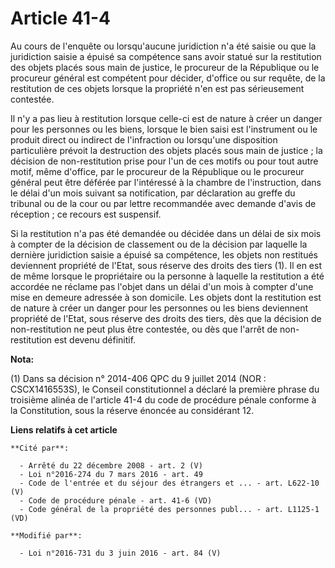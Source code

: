 # Article 41-4

Au cours de l'enquête ou lorsqu'aucune juridiction n'a été saisie ou que la juridiction saisie a épuisé sa compétence sans
avoir statué sur la restitution des objets placés sous main de justice, le procureur de la République ou le procureur général
est compétent pour décider, d'office ou sur requête, de la restitution de ces objets lorsque la propriété n'en est pas
sérieusement contestée.

Il n'y a pas lieu à restitution lorsque celle-ci est de nature à créer un danger pour les personnes ou les biens, lorsque le
bien saisi est l'instrument ou le produit direct ou indirect de l'infraction ou lorsqu'une disposition particulière prévoit
la destruction des objets placés sous main de justice ; la décision de non-restitution prise pour l'un de ces motifs ou pour
tout autre motif, même d'office, par le procureur de la République ou le procureur général peut être déférée par l'intéressé
à la chambre de l'instruction, dans le délai d'un mois suivant sa notification, par déclaration au greffe du tribunal ou de
la cour ou par lettre recommandée avec demande d'avis de réception ; ce recours est suspensif. 

Si la restitution n'a pas été demandée ou décidée dans un délai de six mois à compter de la décision de classement ou de la
décision par laquelle la dernière juridiction saisie a épuisé sa compétence, les objets non restitués deviennent propriété de
l'Etat, sous réserve des droits des tiers (1). Il en est de même lorsque le propriétaire ou la personne à laquelle la
restitution a été accordée ne réclame pas l'objet dans un délai d'un mois à compter d'une mise en demeure adressée à son
domicile. Les objets dont la restitution est de nature à créer un danger pour les personnes ou les biens deviennent propriété
de l'Etat, sous réserve des droits des tiers, dès que la décision de non-restitution ne peut plus être contestée, ou dès que
l'arrêt de non-restitution est devenu définitif.

**Nota:**

(1) Dans sa décision n° 2014-406 QPC du 9 juillet 2014 (NOR : CSCX1416553S), le Conseil constitutionnel a déclaré la première
phrase du troisième alinéa de l'article 41-4 du code de procédure pénale conforme à la Constitution, sous la réserve énoncée
au considérant 12.

**Liens relatifs à cet article**

	**Cité par**:

	  - Arrêté du 22 décembre 2008 - art. 2 (V)
	  - Loi n°2016-274 du 7 mars 2016 - art. 49
	  - Code de l'entrée et du séjour des étrangers et ... - art. L622-10 (V)
	  - Code de procédure pénale - art. 41-6 (VD)
	  - Code général de la propriété des personnes publ... - art. L1125-1 (VD)

	**Modifié par**:

	  - Loi n°2016-731 du 3 juin 2016 - art. 84 (V)
